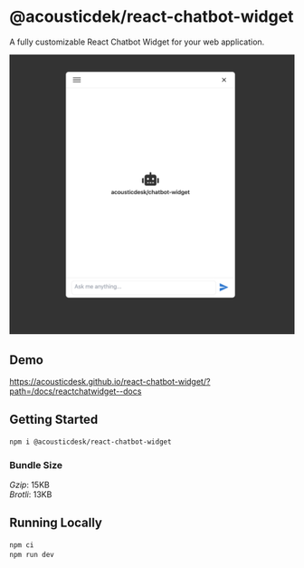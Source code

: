 # @acousticdek/react-chatbot-widget

A fully customizable React Chatbot Widget for your web application.

![React Chatbot Widget Preview](./docs/assets/img/preview.png)

## Demo

https://acousticdesk.github.io/react-chatbot-widget/?path=/docs/reactchatwidget--docs

## Getting Started

```bash
npm i @acousticdesk/react-chatbot-widget
```

### Bundle Size

_Gzip_: 15KB  
_Brotli_: 13KB

## Running Locally

```bash
npm ci
npm run dev
```
